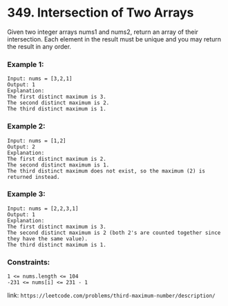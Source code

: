 # 349. Intersection of Two Arrays #

Given two integer arrays nums1 and nums2, return an array of their intersection. Each element in the result must be unique and you may return the result in any order.

### Example 1: ###
```
Input: nums = [3,2,1]
Output: 1
Explanation:
The first distinct maximum is 3.
The second distinct maximum is 2.
The third distinct maximum is 1.
```
### Example 2: ###
```
Input: nums = [1,2]
Output: 2
Explanation:
The first distinct maximum is 2.
The second distinct maximum is 1.
The third distinct maximum does not exist, so the maximum (2) is returned instead.
```
### Example 3: ###
```
Input: nums = [2,2,3,1]
Output: 1
Explanation:
The first distinct maximum is 3.
The second distinct maximum is 2 (both 2's are counted together since they have the same value).
The third distinct maximum is 1.
```

### Constraints: ###
```
1 <= nums.length <= 104
-231 <= nums[i] <= 231 - 1
```

link: `https://leetcode.com/problems/third-maximum-number/description/`